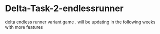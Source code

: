 # Delta-Task-2-endlessrunner
 delta endless runner variant game . 
 will be updating in the following weeks with more features 
